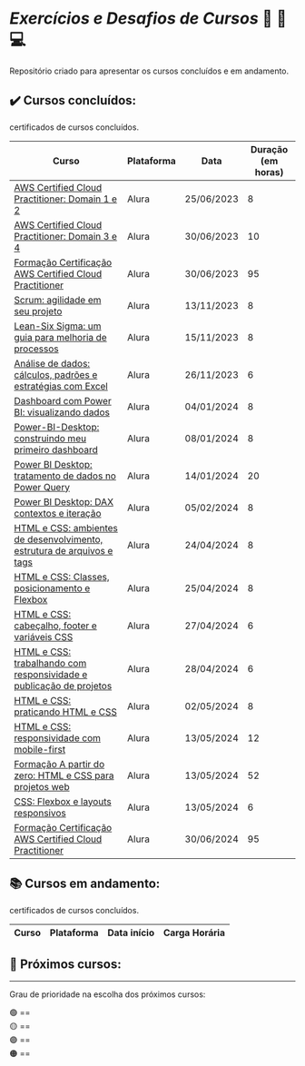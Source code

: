# *Exercícios e Desafios de Cursos* 📝 📖 💻

Repositório criado para apresentar os cursos concluídos e em andamento.

## ✔️ Cursos concluídos:
certificados de cursos concluídos.

| Curso | Plataforma | Data | Duração (em horas) | 
|---------------------------------------------------------|------------|------------|--------------------| 
| [AWS Certified Cloud Practitioner: Domain 1 e 2](https://github.com/JoaoLuizDev/Cursos-e-Certificados/blob/main/certificados/Alura/AWS%20Certified%20Cloud%20Practitioner_%20Domain%201%20e%202.pdf) | Alura | 25/06/2023 | 8 | 
| [AWS Certified Cloud Practitioner: Domain 3 e 4](https://github.com/JoaoLuizDev/Cursos-e-Certificados/blob/main/certificados/Alura/AWS%20Certified%20Cloud%20Practitioner_%20Domain%203%20e%204.pdf) | Alura | 30/06/2023 | 10 | 
| [Formação Certificação AWS Certified Cloud Practitioner](https://github.com/JoaoLuizDev/Cursos-e-Certificados/blob/main/certificados/Alura/Forma%C3%A7%C3%A3o%20Certifica%C3%A7%C3%A3o%20AWS%20Certified%20Cloud%20Practitioner.pdf) | Alura | 30/06/2023 | 95 |
| [Scrum: agilidade em seu projeto](https://github.com/JoaoLuizDev/Cursos-e-Certificados/blob/main/certificados/Alura/Scrum_%20agilidade%20em%20seu%20projeto.pdf) | Alura | 13/11/2023 | 8 |
| [Lean-Six Sigma: um guia para melhoria de processos](https://github.com/JoaoLuizDev/Cursos-e-Certificados/blob/main/certificados/Alura/Lean-Six%20Sigma_%20um%20guia%20para%20melhoria%20de%20processos.pdf) | Alura | 15/11/2023 | 8 |
| [Análise de dados: cálculos, padrões e estratégias com Excel](https://github.com/JoaoLuizDev/Cursos-e-Certificados/blob/main/certificados/Alura/An%C3%A1lise%20de%20dados_%20c%C3%A1lculos%2C%20padr%C3%B5es%20e%20estrat%C3%A9gias%20com%20Excel.pdf) | Alura | 26/11/2023 | 6 |
| [Dashboard com Power BI: visualizando dados](https://github.com/JoaoLuizDev/Cursos-e-Certificados/blob/main/certificados/Alura/Dashboard%20com%20Power%20BI_%20visualizando%20dados.pdf) | Alura | 04/01/2024 | 8 |
| [Power-BI-Desktop: construindo meu primeiro dashboard](https://github.com/JoaoLuizDev/Cursos-e-Certificados/blob/main/certificados/Alura/Power-BI-Desktop-construindo-meu-primeiro-dashboard.pdf) | Alura | 08/01/2024 | 8 |
| [Power BI Desktop: tratamento de dados no Power Query](https://github.com/JoaoLuizDev/Cursos-e-Certificados/blob/main/certificados/Alura/Power%20BI%20Desktop_%20tratamento%20de%20dados%20no%20Power%20Query.pdf) | Alura | 14/01/2024 | 20 |
| [Power BI Desktop: DAX contextos e iteração](https://github.com/JoaoLuizDev/Cursos-e-Certificados/blob/main/certificados/Alura/Power%20BI_%20DAX%20contextos%20e%20itera%C3%A7%C3%A3o.pdf) | Alura | 05/02/2024 | 8 |
| [HTML e CSS: ambientes de desenvolvimento, estrutura de arquivos e tags](https://github.com/JoaoLuizDev/Cursos-e-Certificados/blob/main/certificados/Alura/HTML%20e%20CSS_%20ambientes%20de%20desenvolvimento%2C%20estrutura%20de%20arquivos%20e%20tags.pdf) | Alura | 24/04/2024 | 8 |
| [HTML e CSS: Classes, posicionamento e Flexbox](https://github.com/JoaoLuizDev/Cursos-e-Certificados/blob/main/certificados/Alura/HTML%20e%20CSS_%20Classes%2C%20posicionamento%20e%20Flexbox.pdf) | Alura | 25/04/2024 | 8 |
| [HTML e CSS: cabeçalho, footer e variáveis CSS](https://github.com/JoaoLuizDev/Cursos-e-Certificados/blob/main/certificados/Alura/HTML%20e%20CSS_%20cabe%C3%A7alho%2C%20footer%20e%20vari%C3%A1veis%20CSS.pdf) | Alura | 27/04/2024 | 6 |
| [HTML e CSS: trabalhando com responsividade e publicação de projetos](https://github.com/JoaoLuizDev/Cursos-e-Certificados/blob/main/certificados/Alura/HTML%20e%20CSS_%20trabalhando%20com%20responsividade%20e%20publica%C3%A7%C3%A3o%20de%20projetos.pdf) | Alura | 28/04/2024 | 6 |
| [HTML e CSS: praticando HTML e CSS](https://github.com/JoaoLuizDev/Cursos-e-Certificados/blob/main/certificados/Alura/HTML-CSS-praticando-HTML-CSS.pdf) | Alura | 02/05/2024 | 8 |
| [HTML e CSS: responsividade com mobile-first](https://github.com/JoaoLuizDev/Cursos-e-Certificados/blob/main/certificados/Alura/HTML%20e%20CSS_%20responsividade%20com%20mobile-first.pdf) | Alura | 13/05/2024 | 12 |
| [Formação A partir do zero: HTML e CSS para projetos web](https://github.com/JoaoLuizDev/Cursos-e-Certificados/blob/main/certificados/Alura/Forma%C3%A7%C3%A3o%20A%20partir%20do%20zero_%20HTML%20e%20CSS%20para%20projetos%20web.pdf) | Alura | 13/05/2024 | 52 |
| [CSS: Flexbox e layouts responsivos](https://github.com/JoaoLuizDev/Cursos-e-Certificados/blob/main/certificados/Alura/CSS_%20Flexbox%20e%20layouts%20responsivos.pdf) | Alura | 13/05/2024 | 6 |
| [Formação Certificação AWS Certified Cloud Practitioner](https://github.com/JoaoLuizDev/Cursos-e-Certificados/blob/main/certificados/Alura/Forma%C3%A7%C3%A3o%20A%20partir%20do%20zero_%20HTML%20e%20CSS%20para%20projetos%20web.pdf) | Alura | 30/06/2024 | 95 |


## 📚 Cursos em andamento:
certificados de cursos concluídos.

|Curso|Plataforma|Data início|Carga Horária|
|----|----|----|----|


## 📅 Próximos cursos:







  ---
  Grau de prioridade na escolha dos próximos cursos: 
  
  🟢 ==   
  🟡 ==  
  🟣 ==      
  🟠 ==  


